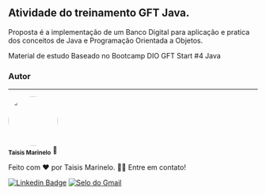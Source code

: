## Atividade do treinamento GFT Java.



Proposta é a implementação de um Banco Digital para aplicação e pratica dos conceitos de Java e Programação Orientada a Objetos. 

Material de estudo Baseado no Bootcamp DIO GFT Start #4 Java







###  Autor

---


<img style="border-radius: 50%;" src="https://avatars.githubusercontent.com/u/86530227?s=400&u=0d9654e6e52418f574e3461f5b80681f320e1289&v=4" width="100px;" alt=""/>
<br />
<sub><b>Taisis Marinelo</b></sub></a> <a title="Rocketseat">🚀</a>


Feito com ❤️ por Taisis Marinelo.
👋🏽 Entre em contato!

[![ Linkedin Badge ](https://img.shields.io/badge/-TaisisMarinelo-blue?style=flat-square&logo=Linkedin&logoColor=white&link=https:https://www.linkedin.com/in/taisis-marinelo/)](https://www.linkedin.com/in/taisis-marinelo/)
[![Selo do Gmail](https://img.shields.io/badge/-taisismarinelo@gmail.com-c14438?style=flat-square&logo=Gmail&logoColor=white&link=mailto:taisismarinelo@gmail.com)](mailto:taisismarinelo@gmail.com)